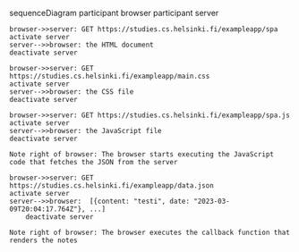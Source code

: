 sequenceDiagram
participant browser
participant server

    browser->>server: GET https://studies.cs.helsinki.fi/exampleapp/spa
    activate server
    server-->>browser: the HTML document
    deactivate server

    browser->>server: GET https://studies.cs.helsinki.fi/exampleapp/main.css
    activate server
    server-->>browser: the CSS file
    deactivate server

    browser->>server: GET https://studies.cs.helsinki.fi/exampleapp/spa.js
    activate server
    server-->>browser: the JavaScript file
    deactivate server

    Note right of browser: The browser starts executing the JavaScript code that fetches the JSON from the server

    browser->>server: GET https://studies.cs.helsinki.fi/exampleapp/data.json
    activate server
    server-->>browser:  [{content: "testi", date: "2023-03-09T20:04:17.764Z"}, ...]
    	deactivate server

    Note right of browser: The browser executes the callback function that renders the notes
